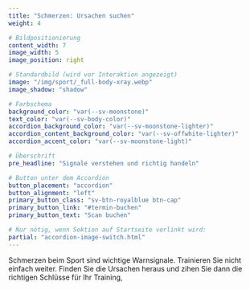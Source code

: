 ```yaml
---
title: "Schmerzen: Ursachen suchen"
weight: 4

# Bildpositionierung
content_width: 7
image_width: 5
image_position: right

# Standardbild (wird vor Interaktion angezeigt)
image: "/img/sport/_full-body-xray.webp"
image_shadow: "shadow"

# Farbschema
background_color: "var(--sv-moonstone)"
text_color: "var(--sv-body-color)"
accordion_background_color: "var(--sv-moonstone-lighter)"
accordion_content_background_color: "var(--sv-offwhite-lighter)"
accordion_accent_color: "var(--sv-moonstone-light)"

# Überschrift
pre_headline: "Signale verstehen und richtig handeln"

# Button unter dem Accordion
button_placement: "accordion"
button_alignment: "left"
primary_button_class: "sv-btn-royalblue btn-cap"
primary_button_link: "#termin-buchen"
primary_button_text: "Scan buchen"

# Nur nötig, wenn Sektion auf Startseite verlinkt wird:
partial: "accordion-image-switch.html"
---
```


Schmerzen beim Sport sind wichtige Warnsignale. Trainieren Sie nicht einfach weiter. Finden Sie die Ursachen heraus und zihen Sie dann die richtigen Schlüsse für Ihr Training,

